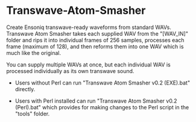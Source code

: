 # Transwave-Atom-Smasher
Create Ensoniq transwave-ready waveforms from standard WAVs. Transwave Atom Smasher takes each supplied WAV from the "[WAV_IN]" folder and rips it into individual frames of 256 samples, processes each frame (maximum of 128), and then reforms them into one WAV which is much like the original.

You can supply multiple WAVs at once, but each individual WAV is processed individually as its own transwave sound.

- Users without Perl can run "Transwave Atom Smasher v0.2 (EXE).bat" directly.

- Users with Perl installed can run "Transwave Atom Smasher v0.2 (Perl).bat" which provides for making changes to the Perl script in the "tools" folder.
